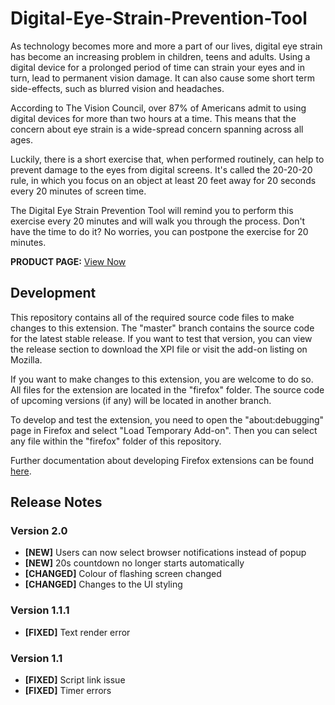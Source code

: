 # Digital-Eye-Strain-Prevention-Tool
As technology becomes more and more a part of our lives, digital eye strain has become an increasing problem in children, teens and adults. Using a digital device for a prolonged period of time can strain your eyes and in turn, lead to permanent vision damage. It can also cause some short term side-effects, such as blurred vision and headaches.

According to The Vision Council, over 87% of Americans admit to using digital devices for more than two hours at a time. This means that the concern about eye strain is a wide-spread concern spanning across all ages.

Luckily, there is a short exercise that, when performed routinely, can help to prevent damage to the eyes from digital screens. It's called the 20-20-20 rule, in which you focus on an object at least 20 feet away for 20 seconds every 20 minutes of screen time.

The Digital Eye Strain Prevention Tool will remind you to perform this exercise every 20 minutes and will walk you through the process. Don't have the time to do it? No worries, you can postpone the exercise for 20 minutes.

**PRODUCT PAGE:** [View Now](https://addons.mozilla.org/firefox/addon/eye-strain-prevention-tool/)

## Development
This repository contains all of the required source code files to make changes to this extension. The "master" branch contains the source code for the latest stable release. If you want to test that version, you can view the release section to download the XPI file or visit the add-on listing on Mozilla.

If you want to make changes to this extension, you are welcome to do so. All files for the extension are located in the "firefox" folder. The source code of upcoming versions (if any) will be located in another branch.

To develop and test the extension, you need to open the "about:debugging" page in Firefox and select "Load Temporary Add-on". Then you can select any file within the "firefox" folder of this repository.

Further documentation about developing Firefox extensions can be found [here](https://developer.mozilla.org/docs/Mozilla/Add-ons/WebExtensions/Your_first_WebExtension).

## Release Notes
### Version 2.0
* **[NEW]** Users can now select browser notifications instead of popup
* **[NEW]** 20s countdown no longer starts automatically
* **[CHANGED]** Colour of flashing screen changed
* **[CHANGED]** Changes to the UI styling

### Version 1.1.1
* **[FIXED]** Text render error

### Version 1.1
* **[FIXED]** Script link issue
* **[FIXED]** Timer errors
